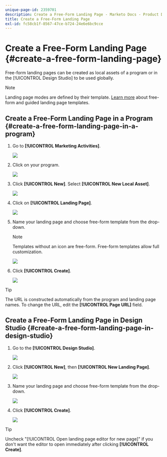 ```yaml
---
unique-page-id: 2359701
description: Create a Free-Form Landing Page - Marketo Docs - Product Documentation
title: Create a Free-Form Landing Page
exl-id: fc58cb1f-8567-47ce-b724-24e6e6bc9cce
---
```

# Create a Free-Form Landing Page {#create-a-free-form-landing-page}

Free-form landing pages can be created as local assets of a program or in the [!UICONTROL Design Studio] to be used globally.

>[!NOTE]
>
>Landing page modes are defined by their template. [Learn more](/help/marketo/product-docs/demand-generation/landing-pages/understanding-landing-pages/understanding-free-form-vs-guided-landing-pages.md) about free-form and guided landing page templates.

## Create a Free-Form Landing Page in a Program {#create-a-free-form-landing-page-in-a-program}

1. Go to **[!UICONTROL Marketing Activities]**.

   ![](assets/login-marketing-activities.png)

1. Click on your program.  

   ![](assets/image2015-5-19-12-3a46-3a47.png)

1. Click **[!UICONTROL New]**. Select **[!UICONTROL New Local Asset]**.

   ![](assets/image2015-5-19-12-3a47-3a27.png)

1. Click on **[!UICONTROL Landing Page]**.

   ![](assets/image2014-9-16-12-3a58-3a49.png)

1. Name your landing page and choose free-form template from the drop-down.

   >[!NOTE]
   >
   >Templates without an icon are free-form. Free-form templates allow full customization.

   ![](assets/image2015-5-19-12-3a51-3a13.png)

1. Click **[!UICONTROL Create]**.

   ![](assets/image2015-5-19-12-3a52-3a8.png)

>[!TIP]
>
>The URL is constructed automatically from the program and landing page names. To change the URL, edit the **[!UICONTROL Page URL]** field.

## Create a Free-Form Landing Page in Design Studio {#create-a-free-form-landing-page-in-design-studio}

1. Go to the **[!UICONTROL Design Studio]**.

   ![](assets/designstudio.png)

1. Click **[!UICONTROL New]**, then **[!UICONTROL New Landing Page]**.

   ![](assets/image2014-9-16-13-3a0-3a43.png)

1. Name your landing page and choose free-form template from the drop-down.

   ![](assets/image2015-5-19-13-3a30-3a25.png)

1. Click **[!UICONTROL Create]**.

   ![](assets/image2015-5-19-13-3a33-3a43.png)

>[!TIP]
>
>Uncheck "[!UICONTROL Open landing page editor for new page]" if you don't want the editor to open immediately after clicking **[!UICONTROL Create]**.
